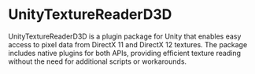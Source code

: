 # UnityTextureReaderD3D
 UnityTextureReaderD3D is a plugin package for Unity that enables easy access to pixel data from DirectX 11 and DirectX 12 textures. The package includes native plugins for both APIs, providing efficient texture reading without the need for additional scripts or workarounds.
